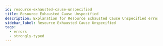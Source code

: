 ```yaml
---
id: resource-exhausted-cause-unspecified
title: Resource Exhausted Cause Unspecified
description: Explanation for Resource Exhausted Cause Unspecified error message, and how to fix it.
sidebar_label: Resource Exhausted Cause Unspecified
tags:
  - errors
  - strongly-typed
---
```

